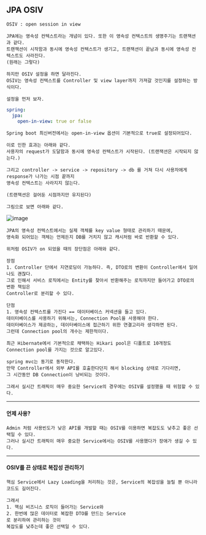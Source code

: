 ## JPA OSIV

    OSIV : open session in view

    JPA에는 영속성 컨텍스트라는 개념이 있다. 또한 이 영속성 컨텍스트의 생명주기는 트랜잭션과 같다.
    트랜잭션이 시작함과 동시에 영속성 컨텍스트가 생기고, 트랜잭션이 끝남과 동시에 영속성 컨텍스트도 사라진다.
    (원래는 그렇다)

    하지만 OSIV 설정을 하면 달라진다.
    OSIV는 영속성 컨텍스트를 Controller 및 view layer까지 가져갈 것인지를 설정하는 방식이다.

    설정을 먼저 보자.

```yaml
spring:
  jpa:
    open-in-view: true or false
```

    Spring boot 최신버전에서는 open-in-view 옵션이 기본적으로 true로 설정되어있다.
    
    이로 인한 효과는 아래와 같다.
    사용자의 request가 도달함과 동시에 영속성 컨텍스트가 시작된다. (트랜잭션은 시작되지 않는다.)

    그리고 controller -> service -> repository -> db 를 거쳐 다시 사용자에게 response가 나가는 시점 끝까지
    영속성 컨텍스트는 사라지지 않는다.

    (트랜잭션은 걸어둔 시점까지만 유지된다)

    그림으로 보면 아래와 같다.

![image](https://user-images.githubusercontent.com/19279163/132633959-0e0d9fca-73d3-4305-9dc7-87a06e4a54aa.png)

    JPA의 영속성 컨텍스트에서는 실제 객체를 key value 형태로 관리하기 때문에,
    영속화 되어있는 객체는 언제든지 DB를 거치지 않고 캐시처럼 바로 반환할 수 있다.

    위처럼 OSIV가 on 되었을 때의 장단점은 아래와 같다.

    장점
    1. Controller 단에서 지연로딩이 가능하다. 즉, DTO로의 변환이 Controller에서 일어나도 괜찮다.
    그로 인해서 서비스 로직에서는 Entity를 찾아서 반환해주는 로직까지만 들어가고 DTO로의 변환 책임은
    Controller로 분리할 수 있다.

    단점
    1. 영속성 컨텍스트를 가진다 == 데이터베이스 커넥션을 들고 있다.
    데이터베이스를 사용하기 위해서는, Connection Pool을 사용해야 한다.
    데이터베이스가 제공하는, 데이터베이스에 접근하기 위한 연결고리라 생각하면 된다.
    그런데 Connection pool의 개수는 제한적이다.

    최근 Hibernate에서 기본적으로 채택하는 Hikari pool은 디폴트로 10개정도 Connection pool를 가지는 것으로 알고있다.
    
    spring mvc는 동기로 동작한다. 
    만약 Controller에서 외부 API를 호출한다던지 해서 blocking 상태로 기다리면,
    그 시간동안 DB Connection이 낭비되는 것이다.
    
    그래서 실시간 트래픽이 매우 중요한 Service의 경우에는 OSIV를 설정했을 때 위험할 수 있다.

---

#### 언제 사용?

    Admin 처럼 사용빈도가 낮은 API를 개발할 때는 OSIV를 이용하면 복잡도도 낮추고 좋은 선택일 수 있다.
    그러나 실시간 트래픽이 매우 중요한 Service에서는 OSIV를 사용했다가 장애가 생길 수 있다.

---

#### OSIV를 끈 상태로 복잡성 관리하기

    핵심 Service에서 Lazy Loading을 처리하는 것은, Service의 복잡성을 늘릴 뿐 아니라 코드도 길어진다.

    그래서 
    1. 핵심 비즈니스 로직이 들어가는 Service와
    2. 한번에 많은 데이터로 복잡한 DTO를 만드는 Service
    로 분리하여 관리하는 것이
    복잡도를 낮추는데 좋은 선택일 수 있다.